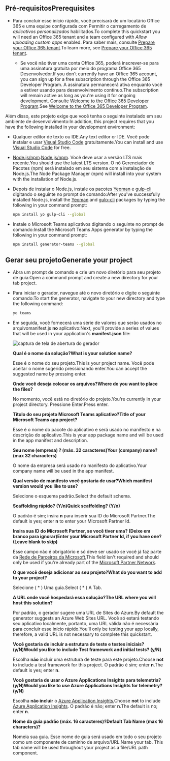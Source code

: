 ## <a name="prerequisites"></a><span data-ttu-id="92ac5-101">Pré-requisitos</span><span class="sxs-lookup"><span data-stu-id="92ac5-101">Prerequisites</span></span>

- <span data-ttu-id="92ac5-102">Para concluir esse início rápido, você precisará de um locatário Office 365 e uma equipe configurada com Permitir o carregamento de *aplicativos personalizados* habilitados.</span><span class="sxs-lookup"><span data-stu-id="92ac5-102">To complete this quickstart you will need an Office 365 tenant and a team configured with *Allow uploading custom apps* enabled.</span></span> <span data-ttu-id="92ac5-103">Para saber mais, consulte [Prepare your Office 365 tenant](~/concepts/build-and-test/prepare-your-o365-tenant.md).</span><span class="sxs-lookup"><span data-stu-id="92ac5-103">To learn more, see [Prepare your Office 365 tenant](~/concepts/build-and-test/prepare-your-o365-tenant.md).</span></span>

  - <span data-ttu-id="92ac5-104">Se você não tiver uma conta Office 365, poderá inscrever-se para uma assinatura gratuita por meio do programa Office 365 Desenvolvedor.</span><span class="sxs-lookup"><span data-stu-id="92ac5-104">If you don't currently have an Office 365 account, you can sign up for a free subscription through the Office 365 Developer Program.</span></span> <span data-ttu-id="92ac5-105">A assinatura permanecerá ativa enquanto você a estiver usando para desenvolvimento contínuo.</span><span class="sxs-lookup"><span data-stu-id="92ac5-105">The subscription will remain active as long as you're using it for ongoing development.</span></span> <span data-ttu-id="92ac5-106">Consulte [Welcome to the Office 365 Developer Program](/office/developer-program/microsoft-365-developer-program).</span><span class="sxs-lookup"><span data-stu-id="92ac5-106">See [Welcome to the Office 365 Developer Program](/office/developer-program/microsoft-365-developer-program).</span></span>

<span data-ttu-id="92ac5-107">Além disso, este projeto exige que você tenha o seguinte instalado em seu ambiente de desenvolvimento:</span><span class="sxs-lookup"><span data-stu-id="92ac5-107">In addition, this project requires that you have the following installed in your development environment:</span></span>

- <span data-ttu-id="92ac5-108">Qualquer editor de texto ou IDE.</span><span class="sxs-lookup"><span data-stu-id="92ac5-108">Any text editor or IDE.</span></span> <span data-ttu-id="92ac5-109">Você pode instalar e usar [Visual Studio Code](https://code.visualstudio.com/download) gratuitamente.</span><span class="sxs-lookup"><span data-stu-id="92ac5-109">You can install and use [Visual Studio Code](https://code.visualstudio.com/download) for free.</span></span>

- <span data-ttu-id="92ac5-110">[Node.js/npm](https://nodejs.org/en/).</span><span class="sxs-lookup"><span data-stu-id="92ac5-110">[Node.js/npm](https://nodejs.org/en/).</span></span> <span data-ttu-id="92ac5-111">Você deve usar a versão LTS mais recente.</span><span class="sxs-lookup"><span data-stu-id="92ac5-111">You should use the latest LTS version.</span></span> <span data-ttu-id="92ac5-112">O nó Gerenciador de Pacotes (npm) será instalado em seu sistema com a instalação de Node.js.</span><span class="sxs-lookup"><span data-stu-id="92ac5-112">The Node Package Manager (npm) will install into your system with the installation of Node.js.</span></span>

- <span data-ttu-id="92ac5-113">Depois de instalar o Node.js, instale os pacotes [Yeoman](https://yeoman.io/) e [gulp-cli](https://www.npmjs.com/package/gulp-cli) digitando o seguinte no prompt de comando:</span><span class="sxs-lookup"><span data-stu-id="92ac5-113">After you've successfully installed Node.js, install the [Yeoman](https://yeoman.io/) and [gulp-cli](https://www.npmjs.com/package/gulp-cli) packages by typing the following in your command prompt:</span></span>

    ```bash
    npm install yo gulp-cli --global
    ```

- <span data-ttu-id="92ac5-114">Instale o Microsoft Teams aplicativos digitando o seguinte no prompt de comando:</span><span class="sxs-lookup"><span data-stu-id="92ac5-114">Install the Microsoft Teams Apps generator by typing the following in your command prompt:</span></span>

    ```bash
    npm install generator-teams --global
    ```

## <a name="generate-your-project"></a><span data-ttu-id="92ac5-115">Gerar seu projeto</span><span class="sxs-lookup"><span data-stu-id="92ac5-115">Generate your project</span></span>

- <span data-ttu-id="92ac5-116">Abra um prompt de comando e crie um novo diretório para seu projeto de guia.</span><span class="sxs-lookup"><span data-stu-id="92ac5-116">Open a command prompt and create a new directory for your tab project.</span></span>

- <span data-ttu-id="92ac5-117">Para iniciar o gerador, navegue até o novo diretório e digite o seguinte comando:</span><span class="sxs-lookup"><span data-stu-id="92ac5-117">To start the generator, navigate to your new directory and type the following command:</span></span>

    ```bash
    yo teams
    ```

- <span data-ttu-id="92ac5-118">Em seguida, você fornecerá uma série de valores que serão usados no arquivomanifest.js **no** aplicativo:</span><span class="sxs-lookup"><span data-stu-id="92ac5-118">Next, you'll provide a series of values that will be used in your application's **manifest.json** file:</span></span>

    ![captura de tela de abertura do gerador](/microsoftteams/platform/assets/images/tab-images/teamsTabScreenshot.PNG)

    <span data-ttu-id="92ac5-120">**Qual é o nome da solução?**</span><span class="sxs-lookup"><span data-stu-id="92ac5-120">**What is your solution name?**</span></span>

    <span data-ttu-id="92ac5-121">Esse é o nome do seu projeto.</span><span class="sxs-lookup"><span data-stu-id="92ac5-121">This is your project name.</span></span> <span data-ttu-id="92ac5-122">Você pode aceitar o nome sugerido pressionando enter.</span><span class="sxs-lookup"><span data-stu-id="92ac5-122">You can accept the suggested name by pressing enter.</span></span>

    <span data-ttu-id="92ac5-123">**Onde você deseja colocar os arquivos?**</span><span class="sxs-lookup"><span data-stu-id="92ac5-123">**Where do you want to place the files?**</span></span>

    <span data-ttu-id="92ac5-124">No momento, você está no diretório do projeto.</span><span class="sxs-lookup"><span data-stu-id="92ac5-124">You're currently in your project directory.</span></span> <span data-ttu-id="92ac5-125">Pressione Enter.</span><span class="sxs-lookup"><span data-stu-id="92ac5-125">Press enter.</span></span>

    <span data-ttu-id="92ac5-126">**Título do seu projeto Microsoft Teams aplicativo?**</span><span class="sxs-lookup"><span data-stu-id="92ac5-126">**Title of your Microsoft Teams app project?**</span></span>

    <span data-ttu-id="92ac5-127">Esse é o nome do pacote do aplicativo e será usado no manifesto e na descrição do aplicativo.</span><span class="sxs-lookup"><span data-stu-id="92ac5-127">This is your app package name and will be used in the app manifest and description.</span></span>

    <span data-ttu-id="92ac5-128">**Seu nome (empresa) ? (máx. 32 caracteres)**</span><span class="sxs-lookup"><span data-stu-id="92ac5-128">**Your (company) name? (max 32 characters)**</span></span>

    <span data-ttu-id="92ac5-129">O nome da empresa será usado no manifesto do aplicativo.</span><span class="sxs-lookup"><span data-stu-id="92ac5-129">Your company name will be used in the app manifest.</span></span>

    <span data-ttu-id="92ac5-130">**Qual versão de manifesto você gostaria de usar?**</span><span class="sxs-lookup"><span data-stu-id="92ac5-130">**Which manifest version would you like to use?**</span></span>

    <span data-ttu-id="92ac5-131">Selecione o esquema padrão.</span><span class="sxs-lookup"><span data-stu-id="92ac5-131">Select the default schema.</span></span>

    <span data-ttu-id="92ac5-132">**Scaffolding rápido? (Y/n)**</span><span class="sxs-lookup"><span data-stu-id="92ac5-132">**Quick scaffolding? (Y/n)**</span></span>

    <span data-ttu-id="92ac5-133">O padrão é sim; insira **n** para inserir sua ID do Microsoft Partner.</span><span class="sxs-lookup"><span data-stu-id="92ac5-133">The default is yes; enter **n** to enter your Microsoft Partner Id.</span></span>

    <span data-ttu-id="92ac5-134">**Insira sua ID do Microsoft Partner, se você tiver uma? (Deixe em branco para ignorar)**</span><span class="sxs-lookup"><span data-stu-id="92ac5-134">**Enter your Microsoft Partner Id, if you have one? (Leave blank to skip)**</span></span>

    <span data-ttu-id="92ac5-135">Esse campo não é obrigatório e só deve ser usado se você já faz parte da [Rede de Parceiros da Microsoft.](https://partner.microsoft.com)</span><span class="sxs-lookup"><span data-stu-id="92ac5-135">This field isn't required and should only be used if you're already part of the [Microsoft Partner Network](https://partner.microsoft.com).</span></span>

    <span data-ttu-id="92ac5-136">**O que você deseja adicionar ao seu projeto?**</span><span class="sxs-lookup"><span data-stu-id="92ac5-136">**What do you want to add to your project?**</span></span>

    <span data-ttu-id="92ac5-137">Selecione ( &ast; ) Uma guia.</span><span class="sxs-lookup"><span data-stu-id="92ac5-137">Select ( &ast; ) A Tab.</span></span>

    <span data-ttu-id="92ac5-138">**A URL onde você hospedará essa solução?**</span><span class="sxs-lookup"><span data-stu-id="92ac5-138">**The URL where you will host this solution?**</span></span>

    <span data-ttu-id="92ac5-139">Por padrão, o gerador sugere uma URL de Sites do Azure.</span><span class="sxs-lookup"><span data-stu-id="92ac5-139">By default the generator suggests an Azure Web Sites URL.</span></span> <span data-ttu-id="92ac5-140">Você só estará testando seu aplicativo localmente, portanto, uma URL válida não é necessária para concluir esse início rápido.</span><span class="sxs-lookup"><span data-stu-id="92ac5-140">You'll only be testing your app locally, therefore, a valid URL is not necessary to complete this quickstart.</span></span>

    <span data-ttu-id="92ac5-141">**Você gostaria de incluir a estrutura de teste e testes iniciais? (y/N)**</span><span class="sxs-lookup"><span data-stu-id="92ac5-141">**Would you like to include Test framework and initial tests? (y/N)**</span></span>

    <span data-ttu-id="92ac5-142">Escolha **não** incluir uma estrutura de teste para este projeto.</span><span class="sxs-lookup"><span data-stu-id="92ac5-142">Choose **not** to include a test framework for this project.</span></span> <span data-ttu-id="92ac5-143">O padrão é sim; enter **n**.</span><span class="sxs-lookup"><span data-stu-id="92ac5-143">The default is yes; enter **n**.</span></span>

    <span data-ttu-id="92ac5-144">**Você gostaria de usar o Azure Applications Insights para telemetria? (y/N)**</span><span class="sxs-lookup"><span data-stu-id="92ac5-144">**Would you like to use Azure Applications Insights for telemetry? (y/N)**</span></span>

    <span data-ttu-id="92ac5-145">Escolha **não incluir** o [Azure Application Insights.](/azure-docs/articles/azure-monitor/app/app-insights-overview.md)</span><span class="sxs-lookup"><span data-stu-id="92ac5-145">Choose **not** to include [Azure Application Insights](/azure-docs/articles/azure-monitor/app/app-insights-overview.md).</span></span> <span data-ttu-id="92ac5-146">O padrão é não; enter **n**.</span><span class="sxs-lookup"><span data-stu-id="92ac5-146">The default is no; enter **n**.</span></span>

    <span data-ttu-id="92ac5-147">**Nome da guia padrão (máx. 16 caracteres)?**</span><span class="sxs-lookup"><span data-stu-id="92ac5-147">**Default Tab Name (max 16 characters)?**</span></span>

    <span data-ttu-id="92ac5-148">Nomeia sua guia. Esse nome de guia será usado em todo o seu projeto como um componente de caminho de arquivo/URL.</span><span class="sxs-lookup"><span data-stu-id="92ac5-148">Name your tab. This tab name will be used throughout your project as a file/URL path component.</span></span>

